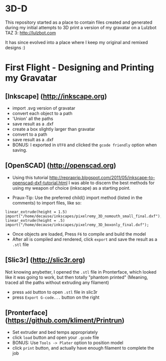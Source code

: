 3D-D
====

This repository started as a place to contain files created and generated
during my initial attempts to 3D print a version of my gravatar on a Lulzbot
TAZ 3:
http://lulzbot.com

It has since evolved into a place where I keep my original and remixed designs
:)


First Flight - Designing and Printing my Gravatar
=====

[Inkscape] (http://inkscape.org)
-----

 - import .svg version of gravatar
 - convert each object to a path
 - 'Union' all the paths
 - save result as a .dxf
 - create a box slightly larger than gravatar
 - convert to a path
 - save result as a .dxf
 - BONUS: I exported in `UTF8` and clicked the `gcode friendly` option when
   saving.

[OpenSCAD] (http://openscad.org)
-----

 - Using this tutorial
   http://repraprip.blogspot.com/2011/05/inkscape-to-openscad-dxf-tutorial.html
   I was able to discern the best methods for using my weapon of choice
   (inkscape) as a starting point. 

 - Praux-Tip: Use the preferred child() import method (listed in the comments)
   to import files, like so:

```
linear_extrude(height = 1.5) import("/home/decause/inkscapes/pixelremy_3D_nomouth_small_final.dxf");
linear_extrude(height = .5) import("/home/decause/inkscapes/pixelremy_3D_boxonly_final.dxf");
```

 - Once objects are loaded, Press `F6` to compile and build the model
 - After all is compiled and rendered, click `export` and save the result as a
   `.stl` file

[Slic3r] (http://slic3r.org)
-----

Not knowing anybetter, I opened the `.stl` file in Pronterface, which looked
like it was going to work, but then totally "phantom printed" (Meaning, traced
all the paths without extruding any filament)


 - press `add` button to open `.stl` file in slic3r 
 - press `Export G-code...` button on the right 

[Pronterface] (https://github.com/kliment/Printrun)
-----

 - Set extruder and bed temps appropriately
 - click `load` button and open your `.gcode` file
 - BONUS: Use `Tools -> Plater` option to position model
 - click `print` button, and actually have enough filament to complete the job
